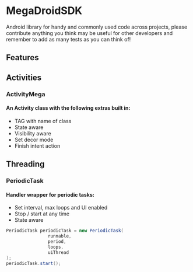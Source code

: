 # MegaDroidSDK
Android library for handy and commonly used code across projects, please contribute anything you think may be useful for other developers and remember to add as many tests as you can think of!

## Features

## Activities

### ActivityMega
 
#### An Activity class with the following extras built in:

* TAG with name of class
* State aware
* Visibility aware
* Set decor mode
* Finish intent action

## Threading

### PeriodicTask 

#### Handler wrapper for periodic tasks:

* Set interval, max loops and UI enabled
* Stop / start at any time
* State aware

```java
PeriodicTask periodicTask = new PeriodicTask(
                runnable,
                period,
                loops,
                uiThread
);
periodicTask.start();
```

